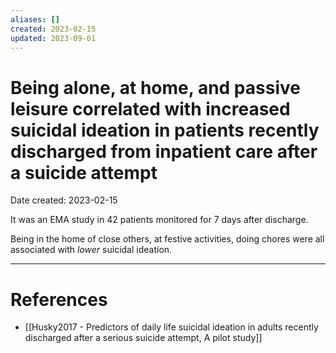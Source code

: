 ```yaml
---
aliases: []
created: 2023-02-15
updated: 2023-09-01
---
```


# Being alone, at home, and passive leisure correlated with increased suicidal ideation in patients recently discharged from inpatient care after a suicide attempt
Date created: 2023-02-15

It was an EMA study in 42 patients monitored for 7 days after discharge.

Being in the home of close others, at festive activities, doing chores were all associated with *lower* suicidal ideation.

---
# References
* [[Husky2017 - Predictors of daily life suicidal ideation in adults recently discharged after a serious suicide attempt, A pilot study]]